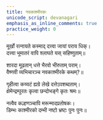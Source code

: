 ```yaml
---
title: नवकाश्मीरकः
unicode_script: devanagari
emphasis_as_inline_comments: true
practice_weight: 0
---
```




मूर्खो रत्नायते कस्माद् दत्त्वा जायां पराय धिक्।  
दत्त्वा भूमातरं वापि श्लाघते यस् सहिष्णुताम्॥

शारदा मूढतान् धत्ते भैरवो भीरुताम् पराम्।  
वैष्णवी व्यभिचारञ्च नवकाश्मीरके कथम्?॥

गृहीत्वा कय्यटं ह्यग्रे लेखे दत्तेऽपशब्दताम्।  
क्षेमेन्द्रम्पुरतः कृत्वा छन्दोभङ्गे कृतः श्रमः॥

नत्वैव कल्हणञ्चापि मरून्मादप्रतोषकः।  
डिम्भः काश्मीरको दम्भी नष्टो भ्रष्टः पुनः पुनः॥

